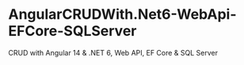 # AngularCRUDWith.Net6-WebApi-EFCore-SQLServer
CRUD with Angular 14 &amp; .NET 6, Web API, EF Core &amp; SQL Server
